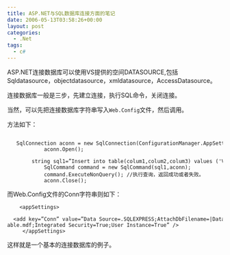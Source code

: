 ```yaml
---
title: ASP.NET与SQL数据库连接方面的笔记
date: 2006-05-13T03:58:26+00:00
layout: post
categories:
  - .Net
tags:
  - c#
---
```

ASP.NET连接数据库可以使用VS提供的空间DATASOURCE,包括Sqldatasource，objectdatasource，xmldatasource，AccessDatasource。

连接数据库一般是三步，先建立连接，执行SQL命令，关闭连接。

当然，可以先把连接数据库字符串写入`Web.Config`文件，然后调用。

方法如下：
```
       SqlConnection aconn = new SqlConnection(ConfigurationManager.AppSettings.Get(“Conn”));
            aconn.Open();
            string sql1=”Insert into table(colum1,colum2,colum3) values ('Value1','Value2','value3')”;
            SqlCommand command = new SqlCommand(sql1,aconn);
            command.ExecuteNonQuery(); //执行查询，返回成功或者失败。
            aconn.Close();
```

而Web.Config文件的Conn字符串则如下：
```
    <appSettings>
      <add key=”Conn” value=”Data Source=.SQLEXPRESS;AttachDbFilename=|DataDirectory| able.mdf;Integrated Security=True;User Instance=True” />
     </appSettings>
```

这样就是一个基本的连接数据库的例子。